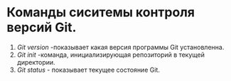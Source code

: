 # Команды сиситемы контроля версий Git.

1. *Git version* -показывает какая версия программы Git установленна.
2. *Git init* -команда, инициализирующая репозиторий в текущей директории.
3. *Git status* - показывает текущее состояние Git. 

